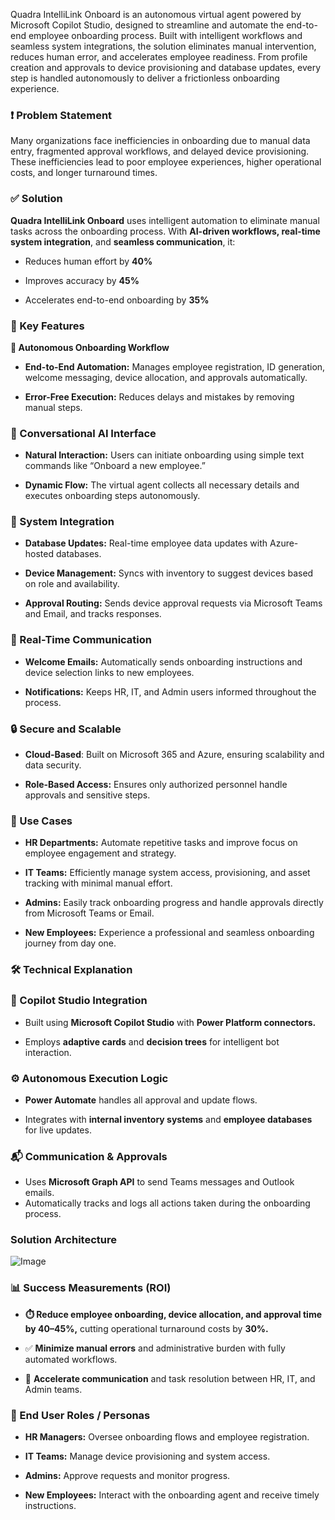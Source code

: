Quadra IntelliLink Onboard is an autonomous virtual agent powered by Microsoft Copilot Studio, designed to streamline and automate the end-to-end employee onboarding process. Built with intelligent workflows and seamless system integrations, the solution eliminates manual intervention, reduces human error, and accelerates employee readiness. From profile creation and approvals to device provisioning and database updates, every step is handled autonomously to deliver a frictionless onboarding experience.

### **❗ Problem Statement**
Many organizations face inefficiencies in onboarding due to manual data entry, fragmented approval workflows, and delayed device provisioning. These inefficiencies lead to poor employee experiences, higher operational costs, and longer turnaround times.

### **✅ Solution**

**Quadra IntelliLink Onboard** uses intelligent automation to eliminate manual tasks across the onboarding process. With **AI-driven workflows, real-time system integration**, and **seamless communication**, it:

- Reduces human effort by **40%**

- Improves accuracy by **45%**

- Accelerates end-to-end onboarding by **35%**


### **🔑 Key Features**
**🚀 Autonomous Onboarding Workflow**

- **End-to-End Automation:** Manages employee registration, ID generation, welcome messaging, device allocation, and approvals automatically.

- **Error-Free Execution:** Reduces delays and mistakes by removing manual steps.


### **💬 Conversational AI Interface**

- **Natural Interaction:** Users can initiate onboarding using simple text commands like “Onboard a new employee.”

- **Dynamic Flow:** The virtual agent collects all necessary details and executes onboarding steps autonomously.


### **🔗 System Integration**
- **Database Updates:** Real-time employee data updates with Azure-hosted databases.

- **Device Management:** Syncs with inventory to suggest devices based on role and availability.

- **Approval Routing:** Sends device approval requests via Microsoft Teams and Email, and tracks responses.

### **📣 Real-Time Communication**
- **Welcome Emails:** Automatically sends onboarding instructions and device selection links to new employees.

- **Notifications:** Keeps HR, IT, and Admin users informed throughout the process.

### **🔒 Secure and Scalable**
- **Cloud-Based**: Built on Microsoft 365 and Azure, ensuring scalability and data security.

- **Role-Based Access:** Ensures only authorized personnel handle approvals and sensitive steps.

### **🧩 Use Cases**
- **HR Departments:** Automate repetitive tasks and improve focus on employee engagement and strategy.

- **IT Teams:** Efficiently manage system access, provisioning, and asset tracking with minimal manual effort.

- **Admins:** Easily track onboarding progress and handle approvals directly from Microsoft Teams or Email.

- **New Employees:** Experience a professional and seamless onboarding journey from day one.

### **🛠️ Technical Explanation**
### **🧠 Copilot Studio Integration**

- Built using **Microsoft Copilot Studio** with **Power Platform connectors.**

- Employs **adaptive cards** and **decision trees** for intelligent bot interaction.

### **⚙️ Autonomous Execution Logic**
- **Power Automate** handles all approval and update flows.

- Integrates with **internal inventory systems** and **employee databases** for live updates.

### **📬 Communication & Approvals**

- Uses **Microsoft Graph API** to send Teams messages and Outlook emails.
- Automatically tracks and logs all actions taken during the onboarding process.

### **Solution Architecture**
![Image](https://github.com/user-attachments/assets/b989a218-0ef7-4627-8450-bec9fbf19ea3)

### **📊 Success Measurements (ROI)**
- **⏱️ Reduce employee onboarding, device allocation, and approval time by 40–45%,** cutting operational turnaround costs by **30%.**

- ✅ **Minimize manual errors** and administrative burden with fully automated workflows.

- 📩 **Accelerate communication** and task resolution between HR, IT, and Admin teams.

### **👥 End User Roles / Personas**
- **HR Managers:** Oversee onboarding flows and employee registration.

- **IT Teams:** Manage device provisioning and system access.

- **Admins:** Approve requests and monitor progress.

- **New Employees:** Interact with the onboarding agent and receive timely instructions.
